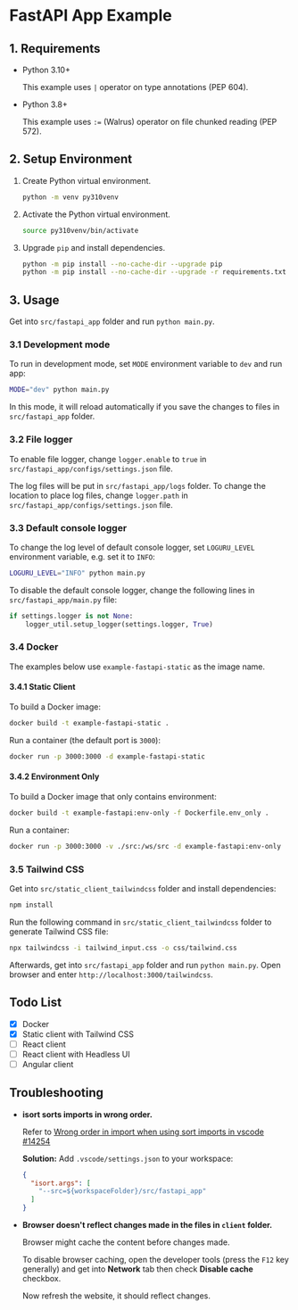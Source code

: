 # FastAPI App Example

## 1. Requirements

- Python 3.10+

    This example uses `|` operator on type annotations (PEP 604).

- Python 3.8+

    This example uses `:=` (Walrus) operator on file chunked reading (PEP 572).

## 2. Setup Environment

1. Create Python virtual environment.

    ```bash
    python -m venv py310venv
    ```

2. Activate the Python virtual environment.

    ```bash
    source py310venv/bin/activate
    ```

3. Upgrade `pip` and install dependencies.

    ```bash
    python -m pip install --no-cache-dir --upgrade pip
    python -m pip install --no-cache-dir --upgrade -r requirements.txt
    ```

## 3. Usage

Get into `src/fastapi_app` folder and run `python main.py`.

### 3.1 Development mode

To run in development mode, set `MODE` environment variable to `dev` and run
app:

```bash
MODE="dev" python main.py
```

In this mode, it will reload automatically if you save the changes to files in
`src/fastapi_app` folder.

### 3.2 File logger

To enable file logger, change `logger.enable` to `true` in
`src/fastapi_app/configs/settings.json` file.

The log files will be put in `src/fastapi_app/logs` folder.
To change the location to place log files, change `logger.path` in
`src/fastapi_app/configs/settings.json` file.

### 3.3 Default console logger

To change the log level of default console logger, set `LOGURU_LEVEL`
environment variable, e.g. set it to `INFO`:

```bash
LOGURU_LEVEL="INFO" python main.py
```

To disable the default console logger, change the following lines in
`src/fastapi_app/main.py` file:

```py
if settings.logger is not None:
    logger_util.setup_logger(settings.logger, True)
```

### 3.4 Docker

The examples below use `example-fastapi-static` as the image name.

#### 3.4.1 Static Client

To build a Docker image:

```bash
docker build -t example-fastapi-static .
```

Run a container (the default port is `3000`):

```bash
docker run -p 3000:3000 -d example-fastapi-static
```

#### 3.4.2 Environment Only

To build a Docker image that only contains environment:

```bash
docker build -t example-fastapi:env-only -f Dockerfile.env_only .
```

Run a container:

```bash
docker run -p 3000:3000 -v ./src:/ws/src -d example-fastapi:env-only
```

### 3.5 Tailwind CSS

Get into `src/static_client_tailwindcss` folder and install dependencies:

```bash
npm install
```

Run the following command in `src/static_client_tailwindcss` folder to generate
Tailwind CSS file:

```bash
npx tailwindcss -i tailwind_input.css -o css/tailwind.css
```

Afterwards, get into `src/fastapi_app` folder and run `python main.py`. Open
browser and enter `http://localhost:3000/tailwindcss`.

## Todo List

- [x] Docker
- [x] Static client with Tailwind CSS
- [ ] React client
- [ ] React client with Headless UI
- [ ] Angular client

## Troubleshooting

- **isort sorts imports in wrong order.**

    Refer to [Wrong order in import when using sort imports in vscode #14254](https://github.com/microsoft/vscode-python/issues/14254)

    **Solution:** Add `.vscode/settings.json` to your workspace:

    ```json
    {
      "isort.args": [
        "--src=${workspaceFolder}/src/fastapi_app"
      ]
    }
    ```

- **Browser doesn't reflect changes made in the files in `client` folder.**

  Browser might cache the content before changes made.

  To disable browser caching, open the developer tools (press the `F12` key
  generally) and get into **Network** tab then check **Disable cache** checkbox.

  Now refresh the website, it should reflect changes.

